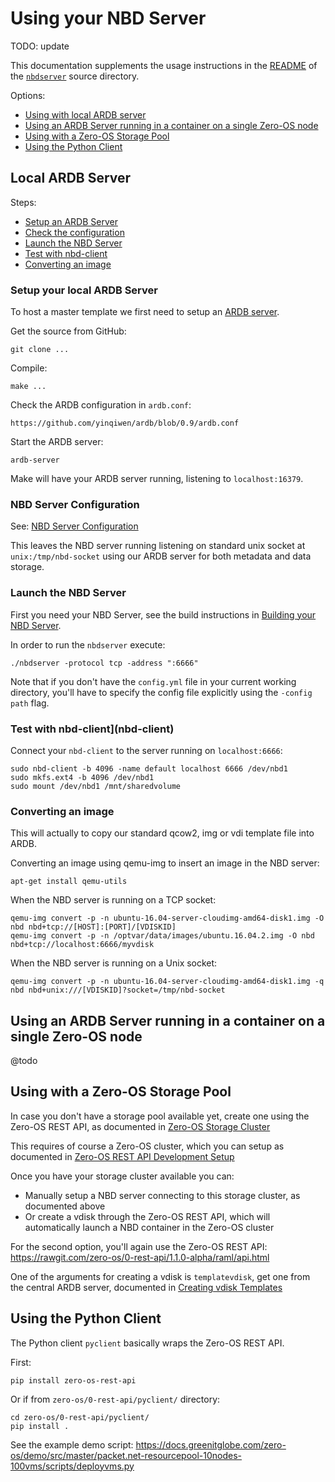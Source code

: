 # Using your NBD Server

TODO: update

This documentation supplements the usage instructions in the [README](/nbdserver/readme.md) of the [`nbdserver`](/nbdserver) source directory.

Options:
- [Using with local ARDB server](#local-ardb)
- [Using an ARDB Server running in a container on a single Zero-OS node](#ardb-container)
- [Using with a Zero-OS Storage Pool](#storage-pool)
- [Using the Python Client](#python-client)

<a id="local-ardb"></a>
## Local ARDB Server

Steps:
- [Setup an ARDB Server](#ardb-setup)
- [Check the configuration](#nbd-config)
- [Launch the NBD Server](#launch-nbd)
- [Test with nbd-client](nbd-client)
- [Converting an image](#convert-image)

<a id="ardb-setup"></a>
### Setup your local ARDB Server

To host a master template we first need to setup an [ARDB server](https://github.com/yinqiwen/ardb).

Get the source from GitHub:
```
git clone ...
```

Compile:
```
make ...
```

Check the ARDB configuration in `ardb.conf`:
```
https://github.com/yinqiwen/ardb/blob/0.9/ardb.conf
```

Start the ARDB server:
```
ardb-server
```

Make will have your ARDB server running, listening to `localhost:16379`.

<a id="nbd-config"></a>
### NBD Server Configuration

See: [NBD Server Configuration](config.md)

This leaves the NBD server running listening on standard unix socket at `unix:/tmp/nbd-socket` using our ARDB server for both metadata and data storage.

<a id="launch-nbd"></a>
### Launch the NBD Server

First you need your NBD Server, see the build instructions in [Building your NBD Server](building.md).

In order to run the `nbdserver` execute:
```
./nbdserver -protocol tcp -address ":6666"
```

Note that if you don't have the `config.yml` file in your current working directory,
you'll have to specify the config file explicitly using the `-config path` flag.

<a id="nbd-client"></a>
### Test with nbd-client](nbd-client)

Connect your `nbd-client` to the server running on `localhost:6666`:

```
sudo nbd-client -b 4096 -name default localhost 6666 /dev/nbd1
sudo mkfs.ext4 -b 4096 /dev/nbd1
sudo mount /dev/nbd1 /mnt/sharedvolume
```

<a id="convert-image"></a>
### Converting an image

This will actually to copy our standard qcow2, img or vdi template file into ARDB.

Converting an image using qemu-img to insert an image in the NBD server:

```
apt-get install qemu-utils
```

When the NBD server is running on a TCP socket:
```
qemu-img convert -p -n ubuntu-16.04-server-cloudimg-amd64-disk1.img -O nbd nbd+tcp://[HOST]:[PORT]/[VDISKID]
qemu-img convert -p -n /optvar/data/images/ubuntu.16.04.2.img -O nbd nbd+tcp://localhost:6666/myvdisk
```

When the NBD server is running on a Unix socket:
```
qemu-img convert -p -n ubuntu-16.04-server-cloudimg-amd64-disk1.img -q nbd nbd+unix:///[VDISKID]?socket=/tmp/nbd-socket
```

<a id="ardb-container"></a>
## Using an ARDB Server running in a container on a single Zero-OS node

@todo


<a id="storage-pool"></a>
## Using with a Zero-OS Storage Pool

In case you don't have a storage pool available yet, create one using the Zero-OS REST API, as documented in [Zero-OS Storage Cluster](https://github.com/zero-os/0-rest-api/blob/master/docs/storagecluster/storagecluster.md)

This requires of course a Zero-OS cluster, which you can setup as documented in [Zero-OS REST API Development Setup](https://github.com/zero-os/0-rest-api/blob/master/docs/setup/dev.md)

Once you have your storage cluster available you can:
- Manually setup a NBD server connecting to this storage cluster, as documented above
- Or create a vdisk through the Zero-OS REST API, which will automatically launch a NBD container in the Zero-OS cluster

For the second option, you'll again use the Zero-OS REST API: https://rawgit.com/zero-os/0-rest-api/1.1.0-alpha/raml/api.html

One of the arguments for creating a vdisk is `templatevdisk`, get one from the central ARDB server, documented in [Creating vdisk Templates](vdisktemplate.md)

<a id="python-client"></a>
## Using the Python Client

The Python client `pyclient` basically wraps the Zero-OS REST API.

First:
```
pip install zero-os-rest-api
```

Or if from `zero-os/0-rest-api/pyclient/` directory:
```
cd zero-os/0-rest-api/pyclient/
pip install .
```

See the example demo script: https://docs.greenitglobe.com/zero-os/demo/src/master/packet.net-resourcepool-10nodes-100vms/scripts/deployvms.py
